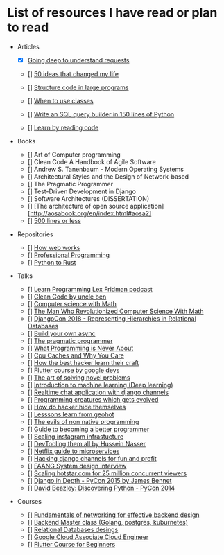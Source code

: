 # List of resources I have read or plan to read

- Articles
  - [x] [Going deep to understand requests](https://medium.com/@anthonypjshaw/python-requests-deep-dive-a0a5c5c1e093)
  
  - [] [50 ideas that changed my life](https://perell.com/essay/50-ideas-that-changed-my-life/)

  - [] [Structure code in large programs](https://death.andgravity.com/aosa)

  - [] [When to use classes ](https://death.andgravity.com/same-arguments)

  - [] [Write an SQL query builder in 150 lines of Python](https://death.andgravity.com/query-builder-how)

  - [] [Learn by reading code](https://death.andgravity.com/stdlib)

- Books
  - [] Art of Computer programming
  - [] Clean Code A Handbook of Agile Software
  - [] Andrew S. Tanenbaum - Modern Operating Systems
  - [] Architectural Styles and the Design of Network-based 
  - [] The Pragmatic Programmer
  - [] Test-Driven Development in Django
  - [] Software Architectures (DISSERTATION)
  - [] [The architecture of open source application][http://aosabook.org/en/index.html#aosa2]
  - [] [500 lines or less](http://aosabook.org/en/index.html#500lines)

- Repositories
  - [] [How web works](https://github.com/vasanthk/how-web-works)
  - [] [Professional Programming](https://github.com/charlax/professional-programming)
  - [] [Python to Rust](https://github.com/rochacbruno/py2rs)
- Talks
  - [] [Learn Programming Lex Fridman podcast](https://www.youtube.com/watch?v=j-BVv0XW1H8)
  - [] [Clean Code by uncle ben](https://youtu.be/7EmboKQH8lM)
  - [] [Computer science with Math]()
  - [] [The Man Who Revolutionized Computer Science With Math](https://youtu.be/rkZzg7Vowao)
  - [] [DjangoCon 2018 - Representing Hierarchies in Relational Databases](https://youtu.be/CRxjoklS8v0)
  - [] [Build your own async](https://youtu.be/Y4Gt3Xjd7G8)
  - [] [The pragmatic programmer](https://youtu.be/4yQtztHmct4)
  - [] [What Programming is Never About](https://youtu.be/Lzc3HcIgXis)
  - [] [Cpu Caches and Why You Care](https://youtu.be/WDIkqP4JbkE)
  - [] [How the best hacker learn their craft](https://youtu.be/6vj96QetfTg)
  - [] [Flutter course by google devs](https://youtu.be/CPmN4-i9zC8)
  - [] [The art of solving novel problems](https://youtu.be/wGP1Tm8xyPI)
  - [] [Introduction to machine learning (Deep learning)](https://youtu.be/iOh7QUZGyiU)
  - [] [Realtime chat application with django channels](https://youtu.be/4t11vbDlyvs)
  - [] [Programming creatures which gets evolved](https://youtu.be/N3tRFayqVtk)
  - [] [How do hacker hide themselves](https://www.youtube.com/watch?v=BWVyp0wYpgA)
  - [] [Lesssons learn from geohot](https://youtu.be/2dijE1JXyEA)
  - [] [The evils of non native programming](https://youtu.be/tK50z_gUpZI)
  - [] [Guide to becoming a better programmer](https://jeffandcaseyshow.com/jacs_0004_0016)
  - [] [Scaling instagram infrastucture](https://youtu.be/hnpzNAPiC0E)
  - [] [DevTooling them all by Hussein Nasser](https://youtube.com/playlist?list=PLQnljOFTspQX9U79P6eD_V9USIUTE9yAD)
  - [] [Netflix guide to microservices](https://youtu.be/CZ3wIuvmHeM)
  - [] [Hacking django channels for fun and profit](https://youtu.be/DK74vjuhpuM)
  - [] [FAANG System design interview](https://youtu.be/DK74vjuhpuM)
  - [] [Scaling hotstar.com for 25 million concurrent viewers](https://youtu.be/QjvyiyH4rr0)
  - [] [Django in Depth - PyCon 2015 by James Bennet](https://youtu.be/tkwZ1jG3XgA)
  - [] [David Beazley: Discovering Python - PyCon 2014](https://youtu.be/RZ4Sn-Y7AP8)


- Courses
  - [] [Fundamentals of networking for effective backend design](https://www.udemy.com/course/fundamentals-of-networking-for-effective-backend-design/)
  - [] [Backend Master class (Golang, postgres, kuburnetes)](https://www.udemy.com/course/backend-master-class-golang-postgresql-kubernetes/?utm_source=adwords&utm_medium=udemyads&utm_campaign=LongTail_la.EN_cc.ROW&utm_content=deal4584&utm_term=_._ag_77879424134_._ad_535397245863_._kw__._de_c_._dm__._pl__._ti_dsa-1007766171312_._li_9070016_._pd__._&matchtype=&gclid=Cj0KCQjwof6WBhD4ARIsAOi65agJ9pMNw37nwIKKZJgg1bBshW8tVNfxmQ_WqC42rNBX1y4_vKz5W54aAu6aEALw_wcB)
  - [] [Relational Databases desings](https://www.udemy.com/course/relational-database-design/)
  - [] [Google Cloud Associate Cloud Engineer](https://youtu.be/jpno8FSqpc8)
  - [] [Flutter Course for Beginners](https://youtu.be/VPvVD8t02U8)
